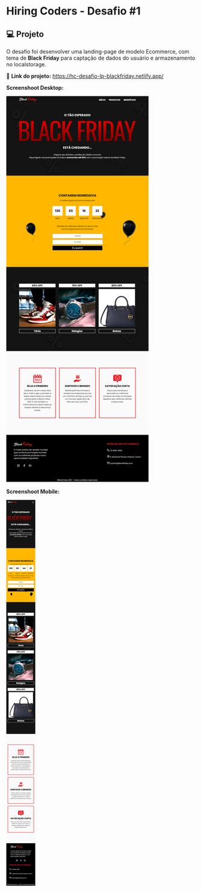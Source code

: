 # Hiring Coders - Desafio #1

## 💻 **Projeto**

O desafio foi desenvolver uma landing-page de modelo Ecommerce, com tema de **Black Friday** para captação de dados do usuário e armazenamento no localstorage.

🔗 **Link do projeto:** https://hc-desafio-lp-blackfriday.netlify.app/

**Screenshoot Desktop:** <br>

![Landing Page BlackFriday](assets/desktop-screenshoot.png 'Landing Page BlackFriday')

**Screenshoot Mobile:** <br>

![Landing Page BlackFriday](assets/mobile-screenshoot.png 'Landing Page BlackFriday')
